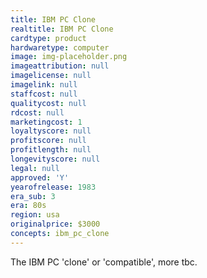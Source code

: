```yaml
---
title: IBM PC Clone
realtitle: IBM PC Clone
cardtype: product
hardwaretype: computer
image: img-placeholder.png
imageattribution: null
imagelicense: null
imagelink: null
staffcost: null
qualitycost: null
rdcost: null
marketingcost: 1
loyaltyscore: null
profitscore: null
profitlength: null
longevityscore: null
legal: null
approved: 'Y'
yearofrelease: 1983
era_sub: 3
era: 80s
region: usa
originalprice: $3000
concepts: ibm_pc_clone
---
```


The IBM PC 'clone' or 'compatible', more tbc.
